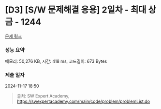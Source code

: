 # [D3] [S/W 문제해결 응용] 2일차 - 최대 상금 - 1244 

[문제 링크](https://swexpertacademy.com/main/code/problem/problemDetail.do?contestProbId=AV15Khn6AN0CFAYD) 

### 성능 요약

메모리: 50,276 KB, 시간: 418 ms, 코드길이: 673 Bytes

### 제출 일자

2024-11-17 18:50



> 출처: SW Expert Academy, https://swexpertacademy.com/main/code/problem/problemList.do